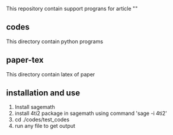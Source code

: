 This repository contain support prograns for article ""

## codes
This directory contain python programs 

## paper-tex
This directory contain latex of paper


## installation and use

1. Install sagemath 
2. install 4ti2 package in sagemath using command 'sage -i 4ti2'
3. cd ./codes/test\_codes
4. run any file to get output


